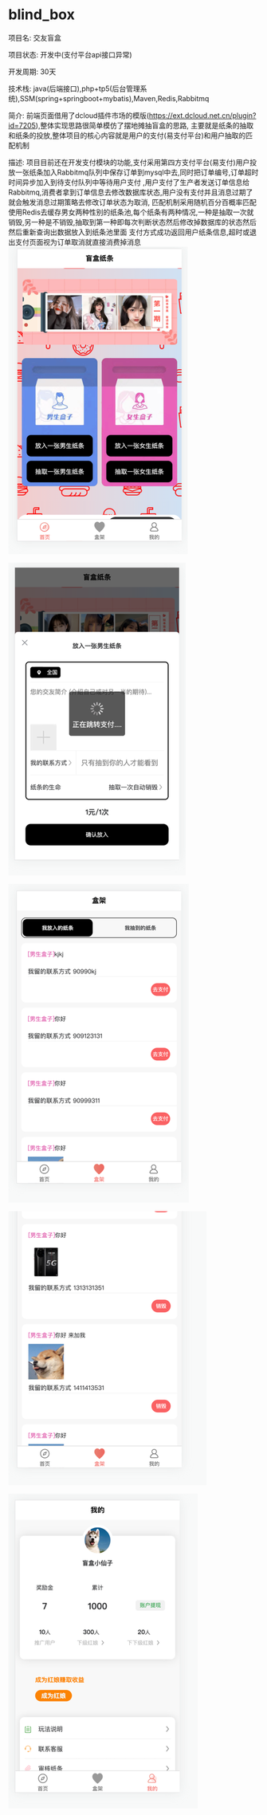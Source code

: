 # blind_box
项目名: 交友盲盒

项目状态: 开发中(支付平台api接口异常)

开发周期: 30天

技术栈: java(后端接口),php+tp5(后台管理系统),SSM(spring+springboot+mybatis),Maven,Redis,Rabbitmq

简介: 前端页面借用了dcloud插件市场的模版(https://ext.dcloud.net.cn/plugin?id=7205),整体实现思路很简单模仿了摆地摊抽盲盒的思路,
主要就是纸条的抽取和纸条的投放,整体项目的核心内容就是用户的支付(易支付平台)和用户抽取的匹配机制

描述: 项目目前还在开发支付模块的功能,支付采用第四方支付平台(易支付)用户投放一张纸条加入Rabbitmq队列中保存订单到mysql中去,同时把订单编号,订单超时时间异步加入到待支付队列中等待用户支付
,用户支付了生产者发送订单信息给Rabbitmq,消费者拿到订单信息去修改数据库状态,用户没有支付并且消息过期了就会触发消息过期策略去修改订单状态为取消,
匹配机制采用随机百分百概率匹配使用Redis去缓存男女两种性别的纸条池,每个纸条有两种情况,一种是抽取一次就销毁,另一种是不销毁,抽取到第一种即每次判断状态然后修改掉数据库的状态然后然后重新查询出数据放入到纸条池里面
支付方式成功返回用户纸条信息,超时或退出支付页面视为订单取消就直接消费掉消息
![img_2.png](img_2.png)

![img_3.png](img_3.png)

![img.png](img.png)

![img_1.png](img_1.png)

![img_4.png](img_4.png)
